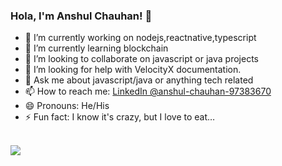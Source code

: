 ### Hola, I'm Anshul Chauhan! 👋

- 🔭 I’m currently working on nodejs,reactnative,typescript
- 🌱 I’m currently learning blockchain
- 👯 I’m looking to collaborate on javascript or java projects
- 🤔 I’m looking for help with VelocityX documentation.
- 💬 Ask me about javascript/java or anything tech related
- 📫 How to reach me: [LinkedIn @anshul-chauhan-97383670](https://www.linkedin.com/in/anshul-chauhan-97383670/)
- 😄 Pronouns: He/His
- ⚡ Fun fact: I know it's crazy, but I love to eat…

<br/>

<img src = "https://github-readme-stats.vercel.app/api?username=engranshul&&show_icons=true&title_color=ffffff&icon_color=bb2acf&text_color=daf7dc&bg_color=151515">
